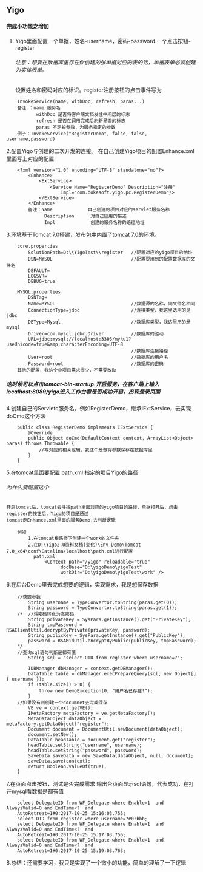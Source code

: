 ## Yigo

#### 完成小功能之增加
1. Yigo里面配置一个单据，姓名-username，密码-password.一个点击按钮-register
    ######    注意：想要在数据库里存在你创建的张单据对应的表的话，单据表单必须创建为实体表单。
    设置姓名和密码对应的标识。register注册按钮的点击事件写为
```
    InvokeService(name, withDoc, refresh, paras...)
    备注 ：name 服务名
           withDoc 是否将客户端文档发往中间层的标志
           refresh 是否在调用完成后刷新界面的标志
           paras 不定长参数，为服务指定的参数
    例子：InvokeService("RegisterDemo", false, false, username,password)
```
2.配置Yigo与创建的二次开发的连接。
    在自己创建Yigo项目的配置Enhance.xml里面写上对应的配置
```
    <?xml version="1.0" encoding="UTF-8" standalone="no"?>
        <Enhance>
            <ExtService>
                <Service Name="RegisterDemo" Description="注册"
                    Impl="com.bokesoft.yigo.pc.RegisterDemo"/>
            </ExtService>
        </Enhance>
        备注：Name             自己创建的项目对应的servlet服务名称 
              Description      对自己应用的描述
              Impl             创建的服务名称的路径地址
```
3.环境基于Tomcat 7.0搭建，发布包中内置了tomcat 7.0的环境。
```    
    core.properties
        SolutionPath=D:\\YigoTest\\register   //配置对应的yigo项目的地址
        DSN=MYSQL                             //配置要用到的配置数据库的文件名
        DEFAULT=
        LOGSVR=
        DEBUG=true
        
    MYSQL.properties                         
        DSNTag=
        Name=MYSQL                            //数据源的名称，同文件名相同
        ConnectionType=jdbc                   //连接类型，我这里选用的是jdbc 
        DBType=Mysql                          //数据库类型，我这里用的是mysql
        Driver=com.mysql.jdbc.Driver          //数据库的驱动
        URL=jdbc:mysql://localhost:3306/myku1?useUnicode=true&amp;characterEncoding=UTF-8
                                              //数据库连接路径
        User=root                             //数据库的用户名
        Password=root                         //数据库的密码
    其他的配置，我这个小项目需求很少，不需要改动
```

##### 这时候可以点击tomcat-bin-startup.开启服务，在客户端上输入localhost:8089/yigo进入工作台看是否成功开启，出现登录页面
4.创建自己的Servletd服务名。例如RegisterDemo，继承IExtService，去实现doCmd这个方法
```
    public class RegisterDemo implements IExtService {
	    @Override
	    public Object doCmd(DefaultContext context, ArrayList<Object> paras) throws Throwable {
            //写对应的相关逻辑，我这个是做将参数保存在数据库里
        }
    {
```
5.在tomcat里面要配置 path.xml 指定的项目Yigo的路径
######     为什么要配置这个
    开启tomcat后，tomcat去寻找path里面对应的yigo项目的路径，单据打开后，点击register的按钮后，Yigo的项目是通过
    tomcat走Enhance.xml里面的服务Demo,去判断逻辑
```
    例如
        1.在tomcat根路径下创建一个work的文件夹
        2.在D:\Yigo2.0资料文档(变化)\Env-Demo\Tomcat 7.0_x64\conf\Catalina\localhost\path.xml进行配置
          path.xml
              <Context path="/yigo" reloadable="true" 
                    docBase="D:\yigoDemo\yigoTest" 
                    workDir="D:\yigoDemo\yigoTest\work" />
```
6.在后台Demo里去完成想要的逻辑，实现需求，我是想保存数据
```
    //获取参数
		String username = TypeConvertor.toString(paras.get(0));
		String password = TypeConvertor.toString(paras.get(1));
	/*	//将密码转化为高密码
		String privateKey = SysPara.getInstance().get("PrivateKey");
		String tmpPassword = RSAClientUtil.decryptByPrivate(privateKey, password);
		String publicKey = SysPara.getInstance().get("PublicKey");
		password = RSAMidUtil.encryptByPublic(publicKey, tmpPassword);
	*/
	//查询sql语句判断是都有值
		String sql = "select OID from register where username=?";
		
		IDBManager dbManager = context.getDBManager();
		DataTable table = dbManager.execPrepareQuery(sql, new Object[] { username });
		if (table.size() > 0) {
			throw new DemoException(0, "用户名已存在!");
		}
    //如果没有则创建一个documnet去完成保存
		VE ve = context.getVE();
		IMetaFactory metaFactory = ve.getMetaFactory();
		MetaDataObject dataObject = metaFactory.getDataObject("register");
		Document document = DocumentUtil.newDocument(dataObject);
		document.setNew();
		DataTable headTable = document.get("register");
		headTable.setString("username", username);
		headTable.setString("password", password);
		SaveData saveData = new SaveData(dataObject, null, document);
		saveData.save(context);
		return Boolean.valueOf(true);
	}
```
7.在页面点击按钮，测试是否完成需求
    输出台页面显示sql语句，代表成功，在打开mysql看数据是都有值
```
    select DelegateID from WF_Delegate where Enable=1  and AlwaysValid=0 and EndTime<?  and
    AutoRetreat=1#0:2017-10-25 15:16:03.755;
    select OID from register where username=?#0:bbb;
    select DelegateID from WF_Delegate where Enable=1  and AlwaysValid=0 and EndTime<?  and 
    AutoRetreat=1#0:2017-10-25 15:17:03.756;
    select DelegateID from WF_Delegate where Enable=1  and AlwaysValid=0 and EndTime<?  and 
    AutoRetreat=1#0:2017-10-25 15:19:03.763;
```
8.总结：还需要学习，我只是实现了一个微小的功能，简单的理解了一下逻辑
